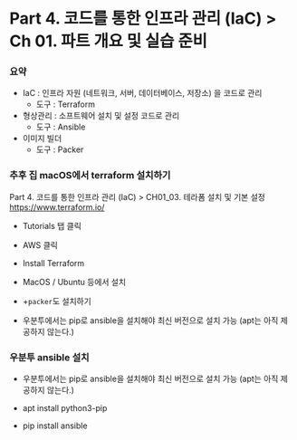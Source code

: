 # Part 4. 코드를 통한 인프라 관리 (IaC) > Ch 01. 파트 개요 및 실습 준비

### 요약
- IaC : 인프라 자원 (네트워크, 서버, 데이터베이스, 저장소) 을 코드로 관리
	- 도구 : Terraform
- 형상관리 : 소프트웨어 설치 및 설정 코드로 관리
	- 도구 : Ansible
- 이미지 빌더 
	- 도구 : Packer

### 추후 집 macOS에서 terraform 설치하기
Part 4. 코드를 통한 인프라 관리 (IaC) > CH01_03. 테라폼 설치 및 기본 설정
https://www.terraform.io/
- Tutorials 탭 클릭
- AWS 클릭
- Install Terraform
- MacOS / Ubuntu 등에서 설치

- +`packer`도 설치하기

- 우분투에서는 pip로 ansible을 설치해야 최신 버전으로 설치 가능 (apt는 아직 제공하지 않는다.)

### 우분투 ansible 설치

- 우분투에서는 pip로 ansible을 설치해야 최신 버전으로 설치 가능 (apt는 아직 제공하지 않는다.)

- apt install python3-pip
- pip install ansible
<!--stackedit_data:
eyJoaXN0b3J5IjpbMzg0MzYxNTEwLDE5NDU2ODI3ODMsMTE3MT
U5NjM4NiwtMTA5MjM2MDQ5MiwtMjA4Mzg5MDc1MCwtMjA4ODc0
NjYxMl19
-->